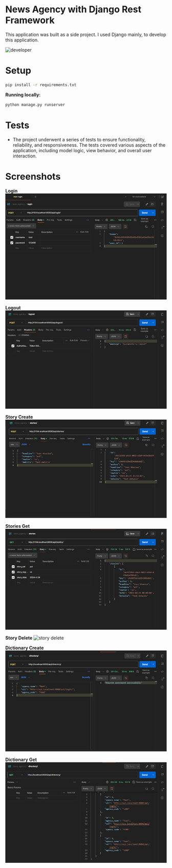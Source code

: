 # News Agency with Django Rest Framework
This application was built as a side project. I used Django mainly, to develop this application.


![developer](https://img.shields.io/badge/Developed%20By%20%3A-Inzamamul%20Haque%20Ashique-red)

# Setup

```bash
pip install -r requirements.txt
```

**Running locally:**

```bash
python manage.py runserver
```

# Tests
- The project underwent a series of tests to ensure functionality, reliability, and responsiveness. The tests covered various aspects of the application, including model logic, view behavior, and overall user interaction.

# Screenshots 

**Login**
![login](https://github.com/ExpoPythonist/news_agency/blob/master/images/Login.png)

**Logout**
![logout](https://github.com/ExpoPythonist/news_agency/blob/master/images/Logout.png)

**Story Create**
![story create](https://github.com/ExpoPythonist/news_agency/blob/master/images/Stories_create.png)

**Stories Get**
![stories get](https://github.com/ExpoPythonist/news_agency/blob/master/images/Stories_get.png)

**Story Delete**
![story delete](https://github.com/ExpoPythonist/news_agency/blob/master/images/Stories_delete.png)

**Dictionary Create**
![dictionary create](https://github.com/ExpoPythonist/news_agency/blob/master/images/Dictionary_create.png)

**Dictionary Get**
![dictionary get](https://github.com/ExpoPythonist/news_agency/blob/master/images/Dictionary_get.png)
